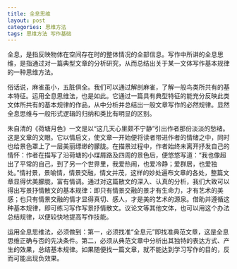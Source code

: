 ```yaml
---
title: 全息思维
layout: post
categories: 思维方法
tags: 思维方法 写作基础
---
```


全息，是指反映物体在空间存在时的整体情况的全部信息。写作中所讲的全息思维，是指通过对一篇典型文章的分析研究，从而总结出关于某一文体写作基本规律的一种思维方法。

俗话说，麻雀虽小，五脏俱全。我们可以通过解剖麻雀，了解一般鸟类所共有的基本特征。运用全息思维法，也是如此。它通过一篇具有典型特征的能充分反映此类文体所共有的基本规律的作品，从中分析并总结出一般文章写作的必然规律。显然全息思维与一般形式逻辑的归纳和类比有明显的区别。

朱自清的《荷塘月色》一文是以“这几天心里颇不宁静”引出作者那份淡淡的愁绪。这是文章的文眼。它以情启文，使文章一开始便将读者带进作者的情绪之中，同时也给景色罩上了一层美丽缥缈的朦胧。在描景过程中，作者始终未离开抒发自己的情怀：作者在描写了沿荷塘的小煤屑路及四周的景色后，便悠悠写道：“我也像超出了平常的自己，到了另一个世界里，我爱热闹，也爱冷静；爱群居，也爱独处。”情衬景，景喻情，情景交融，情文并茂，这样的妙处遍布文章的各处，整篇文章显得优美朦胧，富有情调。通过对这篇散文的深入、认真的分析，我们大致可以得出写景抒情散文的基本规律：即只有情景交融的景才有生命力，才有艺术的美感；也只有情景交融的情才显得真切、感人，才是美的艺术的源泉。借助并遵循这种基本规律，即可练习写作写景抒情散文。议论文等其他文体，也可以用这个办法总结规律，以便较快地提高写作技能。

运用全息思维法，必须做到：第一，必须找准“全息元”即找准典范文章，这是全息思维正确与否的先决条件。第二，必须从典范文章中分析出其独特的表达方式、产生的效果，总结基本规律。如果随便找一篇文章，就不能达到学习写作的目的，反而可能出现负效果。 